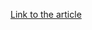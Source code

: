 [Link to the article](https://research.checkpoint.com/2022/google-is-on-guard-sharks-shall-not-pass/)
